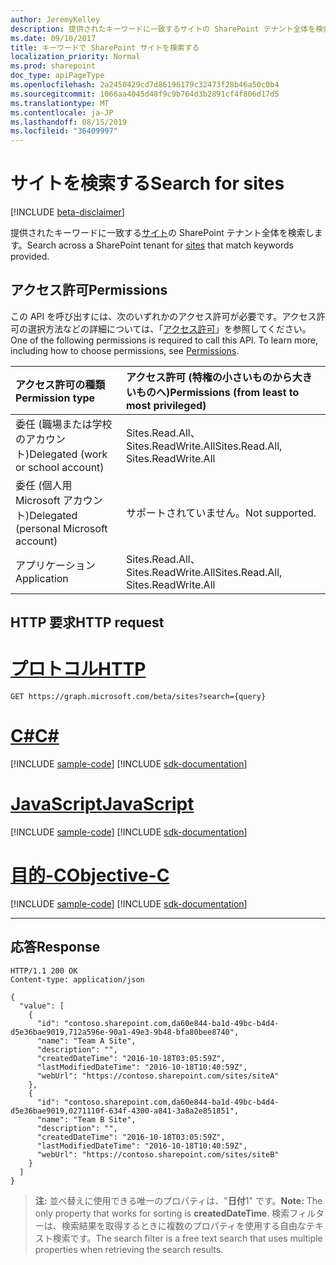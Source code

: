 ```yaml
---
author: JeremyKelley
description: 提供されたキーワードに一致するサイトの SharePoint テナント全体を検索します。
ms.date: 09/10/2017
title: キーワードで SharePoint サイトを検索する
localization_priority: Normal
ms.prod: sharepoint
doc_type: apiPageType
ms.openlocfilehash: 2a2450429cd7d86196179c32473f28b46a50c0b4
ms.sourcegitcommit: 1066aa4045d48f9c9b764d3b2891cf4f806d17d5
ms.translationtype: MT
ms.contentlocale: ja-JP
ms.lasthandoff: 08/15/2019
ms.locfileid: "36409997"
---
```

# <a name="search-for-sites"></a><span data-ttu-id="e78ae-103">サイトを検索する</span><span class="sxs-lookup"><span data-stu-id="e78ae-103">Search for sites</span></span>

[!INCLUDE [beta-disclaimer](../../includes/beta-disclaimer.md)]

<span data-ttu-id="e78ae-104">提供されたキーワードに一致する[サイト][]の SharePoint テナント全体を検索します。</span><span class="sxs-lookup"><span data-stu-id="e78ae-104">Search across a SharePoint tenant for [sites][] that match keywords provided.</span></span>

[サイト]: ../resources/site.md
[sites]: ../resources/site.md

## <a name="permissions"></a><span data-ttu-id="e78ae-106">アクセス許可</span><span class="sxs-lookup"><span data-stu-id="e78ae-106">Permissions</span></span>

<span data-ttu-id="e78ae-p101">この API を呼び出すには、次のいずれかのアクセス許可が必要です。アクセス許可の選択方法などの詳細については、「[アクセス許可](/graph/permissions-reference)」を参照してください。</span><span class="sxs-lookup"><span data-stu-id="e78ae-p101">One of the following permissions is required to call this API. To learn more, including how to choose permissions, see [Permissions](/graph/permissions-reference).</span></span>

|<span data-ttu-id="e78ae-109">アクセス許可の種類</span><span class="sxs-lookup"><span data-stu-id="e78ae-109">Permission type</span></span>                        | <span data-ttu-id="e78ae-110">アクセス許可 (特権の小さいものから大きいものへ)</span><span class="sxs-lookup"><span data-stu-id="e78ae-110">Permissions (from least to most privileged)</span></span>
|:--------------------------------------|:-------------------------------------
|<span data-ttu-id="e78ae-111">委任 (職場または学校のアカウント)</span><span class="sxs-lookup"><span data-stu-id="e78ae-111">Delegated (work or school account)</span></span>     | <span data-ttu-id="e78ae-112">Sites.Read.All、Sites.ReadWrite.All</span><span class="sxs-lookup"><span data-stu-id="e78ae-112">Sites.Read.All, Sites.ReadWrite.All</span></span>
|<span data-ttu-id="e78ae-113">委任 (個人用 Microsoft アカウント)</span><span class="sxs-lookup"><span data-stu-id="e78ae-113">Delegated (personal Microsoft account)</span></span> | <span data-ttu-id="e78ae-114">サポートされていません。</span><span class="sxs-lookup"><span data-stu-id="e78ae-114">Not supported.</span></span>
|<span data-ttu-id="e78ae-115">アプリケーション</span><span class="sxs-lookup"><span data-stu-id="e78ae-115">Application</span></span>                            | <span data-ttu-id="e78ae-116">Sites.Read.All、Sites.ReadWrite.All</span><span class="sxs-lookup"><span data-stu-id="e78ae-116">Sites.Read.All, Sites.ReadWrite.All</span></span>

## <a name="http-request"></a><span data-ttu-id="e78ae-117">HTTP 要求</span><span class="sxs-lookup"><span data-stu-id="e78ae-117">HTTP request</span></span>


# <a name="httptabhttp"></a>[<span data-ttu-id="e78ae-118">プロトコル</span><span class="sxs-lookup"><span data-stu-id="e78ae-118">HTTP</span></span>](#tab/http)
<!-- { "blockType": "request", "name": "search-sites", "scopes": "service.sharepoint sites.readwrite.all" } -->

```http
GET https://graph.microsoft.com/beta/sites?search={query}
```
# <a name="ctabcsharp"></a>[<span data-ttu-id="e78ae-119">C#</span><span class="sxs-lookup"><span data-stu-id="e78ae-119">C#</span></span>](#tab/csharp)
[!INCLUDE [sample-code](../includes/snippets/csharp/search-sites-csharp-snippets.md)]
[!INCLUDE [sdk-documentation](../includes/snippets/snippets-sdk-documentation-link.md)]

# <a name="javascripttabjavascript"></a>[<span data-ttu-id="e78ae-120">JavaScript</span><span class="sxs-lookup"><span data-stu-id="e78ae-120">JavaScript</span></span>](#tab/javascript)
[!INCLUDE [sample-code](../includes/snippets/javascript/search-sites-javascript-snippets.md)]
[!INCLUDE [sdk-documentation](../includes/snippets/snippets-sdk-documentation-link.md)]

# <a name="objective-ctabobjc"></a>[<span data-ttu-id="e78ae-121">目的-C</span><span class="sxs-lookup"><span data-stu-id="e78ae-121">Objective-C</span></span>](#tab/objc)
[!INCLUDE [sample-code](../includes/snippets/objc/search-sites-objc-snippets.md)]
[!INCLUDE [sdk-documentation](../includes/snippets/snippets-sdk-documentation-link.md)]

---


## <a name="response"></a><span data-ttu-id="e78ae-122">応答</span><span class="sxs-lookup"><span data-stu-id="e78ae-122">Response</span></span>

<!-- { "blockType": "response", "@type": "Collection(microsoft.graph.site)", "truncated": true } -->

```http
HTTP/1.1 200 OK
Content-type: application/json

{
  "value": [
    {
      "id": "contoso.sharepoint.com,da60e844-ba1d-49bc-b4d4-d5e36bae9019,712a596e-90a1-49e3-9b48-bfa80bee8740",
      "name": "Team A Site",
      "description": "",
      "createdDateTime": "2016-10-18T03:05:59Z",
      "lastModifiedDateTime": "2016-10-18T10:40:59Z",
      "webUrl": "https://contoso.sharepoint.com/sites/siteA"
    },
    {
      "id": "contoso.sharepoint.com,da60e844-ba1d-49bc-b4d4-d5e36bae9019,0271110f-634f-4300-a841-3a8a2e851851",
      "name": "Team B Site",
      "description": "",
      "createdDateTime": "2016-10-18T03:05:59Z",
      "lastModifiedDateTime": "2016-10-18T10:40:59Z",
      "webUrl": "https://contoso.sharepoint.com/sites/siteB"
    }
  ]
}
```
><span data-ttu-id="e78ae-123">**注:** 並べ替えに使用できる唯一のプロパティは、"**日付**1" です。</span><span class="sxs-lookup"><span data-stu-id="e78ae-123">**Note:** The only property that works for sorting is **createdDateTime**.</span></span> <span data-ttu-id="e78ae-124">検索フィルターは、検索結果を取得するときに複数のプロパティを使用する自由なテキスト検索です。</span><span class="sxs-lookup"><span data-stu-id="e78ae-124">The search filter is a free text search that uses multiple properties when retrieving the search results.</span></span>

<!--
{
  "type": "#page.annotation",
  "description": "",
  "keywords": "",
  "section": "documentation",
  "tocPath": "Sites/Search",
  "suppressions": [
  ]
}
-->
